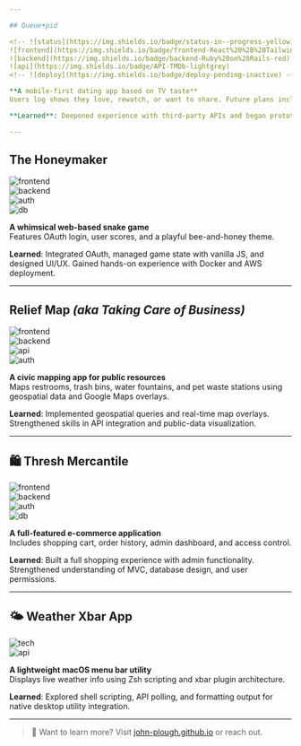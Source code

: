 ```yaml
---

## Queue•pid

<!-- ![status](https://img.shields.io/badge/status-in--progress-yellow)   -->
![frontend](https://img.shields.io/badge/frontend-React%20%2B%20TailwindCSS-blue)  
![backend](https://img.shields.io/badge/backend-Ruby%20on%20Rails-red)  
![api](https://img.shields.io/badge/API-TMDb-lightgrey)  
<!-- ![deploy](https://img.shields.io/badge/deploy-pending-inactive) -->

**A mobile-first dating app based on TV taste**  
Users log shows they love, rewatch, or want to share. Future plans include an AI-powered matching algorithm based on shared preferences.

**Learned**: Deepened experience with third-party APIs and began prototyping a matching algorithm based on user preferences and powered by AI.

---
```


## The Honeymaker

<!-- ![status](https://img.shields.io/badge/status-live-brightgreen)   -->

![frontend](https://img.shields.io/badge/frontend-Vanilla%20JS%20%7C%20CSS%20%7C%20HTML-blue)  
![backend](https://img.shields.io/badge/backend-Ruby%20on%20Rails-red)  
![auth](https://img.shields.io/badge/auth-Google%20%26%20GitHub%20OAuth-orange)  
![db](https://img.shields.io/badge/database-PostgreSQL-blueviolet)

<!-- ![deploy](https://img.shields.io/badge/deploy-Render-success) -->

**A whimsical web-based snake game**  
Features OAuth login, user scores, and a playful bee-and-honey theme.

**Learned**: Integrated OAuth, managed game state with vanilla JS, and designed UI/UX. Gained hands-on experience with Docker and AWS deployment.

---

## Relief Map _(aka Taking Care of Business)_

<!-- ![status](https://img.shields.io/badge/status-live-brightgreen)   -->

![frontend](https://img.shields.io/badge/frontend-React%20%2B%20TailwindCSS-blue)  
![backend](https://img.shields.io/badge/backend-Rails%20API%20%2B%20PostGIS-red)  
![api](https://img.shields.io/badge/API-Google%20Maps-lightgrey)  
![auth](https://img.shields.io/badge/auth-OAuth2-orange)

<!-- ![deploy](https://img.shields.io/badge/deploy-Netlify%20%2B%20Render-success) -->

**A civic mapping app for public resources**  
Maps restrooms, trash bins, water fountains, and pet waste stations using geospatial data and Google Maps overlays.

**Learned**: Implemented geospatial queries and real-time map overlays. Strengthened skills in API integration and public-data visualization.

---

## 🛍️ Thresh Mercantile

<!-- ![status](https://img.shields.io/badge/status-live-brightgreen)   -->

![frontend](https://img.shields.io/badge/frontend-React%20%2B%20TailwindCSS-blue)  
![backend](https://img.shields.io/badge/backend-Rails%20API-red)  
![auth](https://img.shields.io/badge/auth-Role--Based--Access-orange)  
![db](https://img.shields.io/badge/database-PostgreSQL-blueviolet)

<!-- ![deploy](https://img.shields.io/badge/deploy-Render-success) -->

**A full-featured e-commerce application**  
Includes shopping cart, order history, admin dashboard, and access control.

**Learned**: Built a full shopping experience with admin functionality. Strengthened understanding of MVC, database design, and user permissions.

---

## 🌤️ Weather Xbar App

<!-- ![status](https://img.shields.io/badge/status-working-brightgreen)   -->

![tech](https://img.shields.io/badge/tech-Zsh%20%2F%20xbar-lightgrey)  
![api](https://img.shields.io/badge/API-Weather%20Service-blue)

**A lightweight macOS menu bar utility**  
Displays live weather info using Zsh scripting and xbar plugin architecture.

**Learned**: Explored shell scripting, API polling, and formatting output for native desktop utility integration.

---

> 👀 Want to learn more? Visit [john-plough.github.io](https://john-plough.github.io) or reach out.
